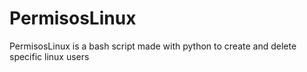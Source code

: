 # PermisosLinux

PermisosLinux is a bash script made with python to create and delete specific linux users 
